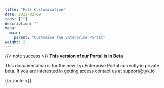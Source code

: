 ```yaml
---
title: "Full Customisation"
date: 2022-02-09
tags: [""]
description: ""
menu:
  main:
    parent: "Customise the Enterprise Portal"
weight: 2
---
```


{{< note success >}}
**This version of our Portal is in Beta**

This documentation is for the new Tyk Enterprise Portal currently in private beta. If you are interested in getting access contact us at [support@tyk.io](<mailto:support@tyk.io?subject=Tyk Enterprise Portal Beta>)

{{< /note >}}